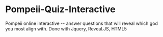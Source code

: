 Pompeii-Quiz-Interactive
========================

Pompeii online interactive -- answer questions that will reveal which god you most align with.  Done with Jquery, Reveal.JS, HTML5